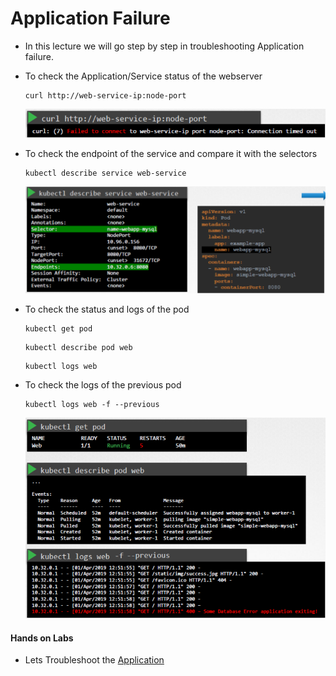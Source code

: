 # Application Failure

  - In this lecture we will go step by step in troubleshooting Application failure.

  - To check the Application/Service status of the webserver

    ```
    curl http://web-service-ip:node-port
    ```

    ![app](../../images/app.PNG)

  - To check the endpoint of the service and compare it with the selectors

    ```
    kubectl describe service web-service
    ```   

    ![svc](../../images/svc.PNG)


  - To check the status and logs of the pod

    ```
    kubectl get pod
    ```

    ```
    kubectl describe pod web
    ```

    ```
    kubectl logs web
    ```

  - To check the logs of the previous pod

    ```
    kubectl logs web -f --previous
    ```
    
    ![db](../../images/db.PNG)


  #### Hands on Labs

  - Lets Troubleshoot the [Application](https://kodekloud.com/courses/539883/lectures/9816836)